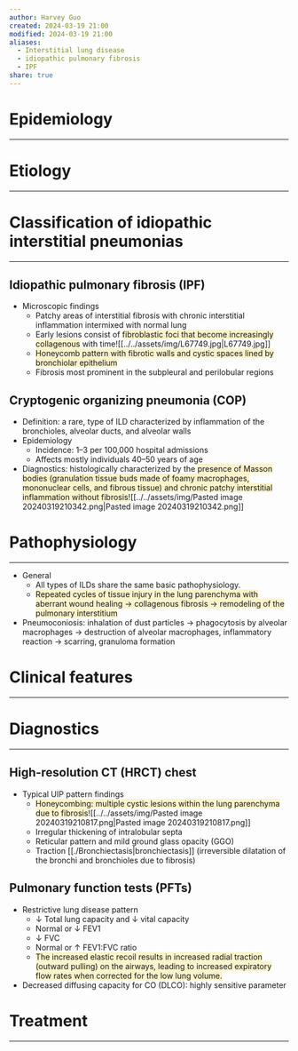 ```yaml
---
author: Harvey Guo
created: 2024-03-19 21:00
modified: 2024-03-19 21:00
aliases:
  - Interstitial lung disease
  - idiopathic pulmonary fibrosis
  - IPF
share: true
---
```

# Epidemiology
---


# Etiology
---

# Classification of idiopathic interstitial pneumonias
---
## Idiopathic pulmonary fibrosis (IPF)
- Microscopic findings
	- Patchy areas of interstitial fibrosis with chronic interstitial inflammation intermixed with normal lung
	- Early lesions consist of <span style="background:rgba(240, 200, 0, 0.2)">fibroblastic foci that become increasingly collagenous</span> with time![[../../assets/img/L67749.jpg|L67749.jpg]]
	- <span style="background:rgba(240, 200, 0, 0.2)">Honeycomb pattern with fibrotic walls and cystic spaces lined by bronchiolar epithelium</span>
	- Fibrosis most prominent in the subpleural and perilobular regions
## Cryptogenic organizing pneumonia (COP)
- Definition: a rare, type of ILD characterized by inflammation of the bronchioles, alveolar ducts, and alveolar walls
- Epidemiology
	- Incidence: 1–3 per 100,000 hospital admissions 
	- Affects mostly individuals 40–50 years of age
- Diagnostics: histologically characterized by the <span style="background:rgba(240, 200, 0, 0.2)">presence of Masson bodies (granulation tissue buds made of foamy macrophages, mononuclear cells, and fibrous tissue) and chronic patchy interstitial inflammation without fibrosis</span>![[../../assets/img/Pasted image 20240319210342.png|Pasted image 20240319210342.png]]
# Pathophysiology
---
- General
	- All types of ILDs share the same basic pathophysiology.
	- <span style="background:rgba(240, 200, 0, 0.2)">Repeated cycles of tissue injury in the lung parenchyma with aberrant wound healing → collagenous fibrosis → remodeling of the pulmonary interstitium</span>
- Pneumoconiosis: inhalation of dust particles → phagocytosis by alveolar macrophages → destruction of alveolar macrophages, inflammatory reaction → scarring, granuloma formation

# Clinical features
---


# Diagnostics
---
## High-resolution CT (HRCT) chest
- Typical UIP pattern findings 
	- <span style="background:rgba(240, 200, 0, 0.2)">Honeycombing: multiple cystic lesions within the lung parenchyma due to fibrosis</span>![[../../assets/img/Pasted image 20240319210817.png|Pasted image 20240319210817.png]]
	- Irregular thickening of intralobular septa
	- Reticular pattern and mild ground glass opacity (GGO)
	- Traction [[./Bronchiectasis|bronchiectasis]] (irreversible dilatation of the bronchi and bronchioles due to fibrosis)
## Pulmonary function tests (PFTs)
- Restrictive lung disease pattern 
	- ↓ Total lung capacity and ↓ vital capacity
	- Normal or ↓ FEV1
	- ↓ FVC
	- Normal or ↑ FEV1:FVC ratio
	- <span style="background:rgba(240, 200, 0, 0.2)">The increased elastic recoil results in increased radial traction (outward pulling) on the airways, leading to increased expiratory flow rates when corrected for the low lung volume.</span>
- Decreased diffusing capacity for CO (DLCO): highly sensitive parameter
# Treatment
---

